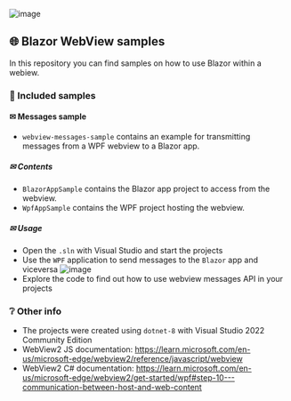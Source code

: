 ![image](https://github.com/nich2408/BlazorWebViewSamples/assets/98348348/1498fe3c-c8b4-4ec6-a2f2-fdc066eefd4d)


## 🌐 Blazor WebView samples
In this repository you can find samples on how to use Blazor within a webiew.

### 📁 Included samples
#### ✉ Messages sample
- `webview-messages-sample` contains an example for transmitting messages from a WPF webview to a Blazor app.
##### ✉ Contents
- `BlazorAppSample` contains the Blazor app project to access from the webview.
- `WpfAppSample` contains the WPF project hosting the webview.

##### ✉ Usage
- Open the `.sln` with Visual Studio and start the projects
- Use the `WPF` application to send messages to the `Blazor` app and viceversa
  ![image](https://github.com/nich2408/BlazorWebViewSamples/assets/98348348/905713de-ccf9-4dc8-b12f-9a2eeea026ee)
- Explore the code to find out how to use webview messages API in your projects

### ❔ Other info
- The projects were created using `dotnet-8` with Visual Studio 2022 Community Edition
- WebView2 JS documentation: https://learn.microsoft.com/en-us/microsoft-edge/webview2/reference/javascript/webview
- WebView2 C# documentation: https://learn.microsoft.com/en-us/microsoft-edge/webview2/get-started/wpf#step-10---communication-between-host-and-web-content
